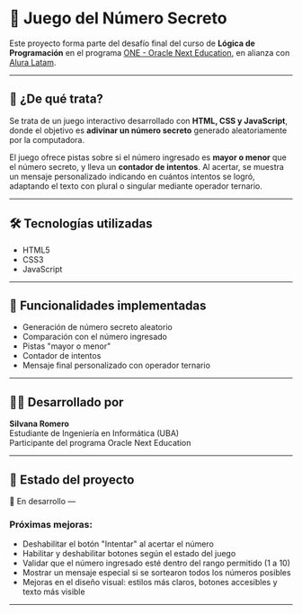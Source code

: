 # 🎯 Juego del Número Secreto

Este proyecto forma parte del desafío final del curso de **Lógica de Programación** en el programa [ONE - Oracle Next Education](https://www.oracle.com/ar/education/oracle-next-education/), en alianza con [Alura Latam](https://www.aluracursos.com/).

---

## 🧠 ¿De qué trata?

Se trata de un juego interactivo desarrollado con **HTML, CSS y JavaScript**, donde el objetivo es **adivinar un número secreto** generado aleatoriamente por la computadora.

El juego ofrece pistas sobre si el número ingresado es **mayor o menor** que el número secreto, y lleva un **contador de intentos**. Al acertar, se muestra un mensaje personalizado indicando en cuántos intentos se logró, adaptando el texto con plural o singular mediante operador ternario.

---

## 🛠️ Tecnologías utilizadas

- HTML5  
- CSS3  
- JavaScript

---

## 🚀 Funcionalidades implementadas

- Generación de número secreto aleatorio
- Comparación con el número ingresado
- Pistas "mayor o menor"
- Contador de intentos
- Mensaje final personalizado con operador ternario

---

## 🙋‍♀️ Desarrollado por

**Silvana Romero**  
Estudiante de Ingeniería en Informática (UBA)  
Participante del programa Oracle Next Education

---

## 📝 Estado del proyecto

🚧 En desarrollo — 

### Próximas mejoras:
- Deshabilitar el botón "Intentar" al acertar el número
- Habilitar y deshabilitar botones según el estado del juego
- Validar que el número ingresado esté dentro del rango permitido (1 a 10)
- Mostrar un mensaje especial si se sortearon todos los números posibles
- Mejoras en el diseño visual: estilos más claros, botones accesibles y texto más visible

---
